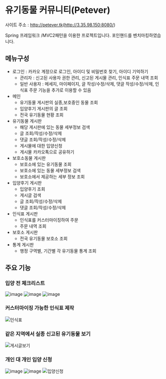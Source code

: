 # 유기동물 커뮤니티(Petever)
사이트 주소 : <http://petever.tk>(<http://3.35.98.150:8080/>)

Spring 프레임워크 /MVC2패턴을 이용한 프로젝트입니다.
포인핸드를 벤치마킹하였습니다.

## 메뉴구성
* 로그인 : 카카오 계정으로 로그인, 아이디 및 비밀번호 찾기, 아이디 기억하기
	- 관리자 : 신고된 사용자 권한 관리, 신고된 게시물 관리, 인식표 주문 내역 조회
	- 일반 사용자 : 메세지, 마이페이지, 글 작성/수정/삭제, 댓글 작성/수정/삭제, 인식표 주문 기능을 추가로 이용할 수 있음
* 메인 
	- 유기동물 게시판의 실종,보호중인 동물 조회
	- 입양후기 게시판의 글 조회
	- 전국 유기동물 현황 조회
* 유기동물 게시판 
	- 해당 게시판에 있는 동물 세부정보 검색
	- 글 조회/작성/수정/삭제
	- 댓글 조회/작성/수정/삭제
	- 게시물에 대한 입양신청
	- 게시물 카카오톡으로 공유하기
* 보호소동물 게시판
	- 보호소에 있는 유기동물 조회
	- 보호소에 있는 동물 세부정보 검색
	- 보호소에서 제공하는 세부 정보 조회
* 입양후기 게시판 
	- 입양후기 조회
	- 게시글 검색
	- 글 조회/작성/수정/삭제
	- 댓글 조회/작성/수정/삭제
* 인식표 게시판
	- 인식표를 커스터마이징하여 주문
	- 주문 내역 조회
* 보호소 게시판
	- 전국 유기동물 보호소 조회
* 통계 게시판 
	- 행정 구역별, 기간별 각 유기동물 통계 조회

## 주요 기능
### 입양 전 체크리스트
![image](https://user-images.githubusercontent.com/66931821/98469989-056c0900-2226-11eb-86dc-32c03e7bc5ca.png)
![image](https://user-images.githubusercontent.com/66931821/98469990-07ce6300-2226-11eb-8a80-e2105873db11.png)
![image](https://user-images.githubusercontent.com/66931821/98469992-08ff9000-2226-11eb-878b-57190b457687.png)
### 커스터마이징 가능한 인식표 제작
![인식표](https://user-images.githubusercontent.com/66931821/98469973-f84f1a00-2225-11eb-8792-03936d59abda.png)
### 같은 지역에서 실종 신고된 유기동물 보기
![게시글보기](https://user-images.githubusercontent.com/66931821/98470010-2cc2d600-2226-11eb-9a22-809af5497346.jpg)
### 개인 대 개인 입양 신청
![image](https://user-images.githubusercontent.com/66931821/98469920-b1f9bb00-2225-11eb-9c2a-e1e92ab9f2e4.png)
![image](https://user-images.githubusercontent.com/66931821/98469928-b8883280-2225-11eb-8f50-a5b05cedd230.png)
![입양신청](https://user-images.githubusercontent.com/66931821/98469934-c342c780-2225-11eb-80a5-2d433b60f5e7.png)
